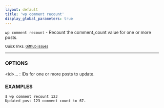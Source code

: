 ```yaml
---
layout: default
title: 'wp comment recount'
display_global_parameters: true
---
```


`wp comment recount` - Recount the comment_count value for one or more posts.

<small>Quick links: <a href="https://github.com/wp-cli/wp-cli/issues?q=is%3Aopen+label%3Acommand%3Acomment-recount+sort%3Aupdated-desc">Github issues</a></small>

<hr />

### OPTIONS

&lt;id&gt;...
: IDs for one or more posts to update.

### EXAMPLES

    $ wp comment recount 123
    Updated post 123 comment count to 67.



